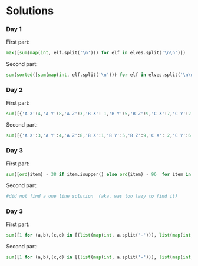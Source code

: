 # Solutions

### Day 1
First part: 
```python
max([sum(map(int, elf.split('\n'))) for elf in elves.split('\n\n')])
```

Second part: 
```python
sum(sorted([sum(map(int, elf.split('\n'))) for elf in elves.split('\n\n')])[-3:])
```

### Day 2
First part: 
```python
sum([{'A X':4,'A Y':8,'A Z':3,'B X': 1,'B Y':5,'B Z':9,'C X':7,'C Y':2,'C Z':6}[row] for row in text.split('\n')])
```

Second part: 
```python
sum([{'A X':3,'A Y':4,'A Z':8,'B X':1,'B Y':5,'B Z':9,'C X': 2,'C Y':6,'C Z':7}[row] for row in text.split('\n')])
```

### Day 3
First part: 
```python
sum([ord(item) - 38 if item.isupper() else ord(item) - 96  for item in [list(set(line[:len(line)//2]) & set(line[len(line)//2:]))[0] for line in text.split('\n')]])
```

Second part: 
```python
#did not find a one line solution  (aka. was too lazy to find it)
```

### Day 3
First part: 
```python
sum([1 for (a,b),(c,d) in [(list(map(int, a.split('-'))), list(map(int, b.split('-')))) for a,b in [abc.split(',') for abc in text.split('\n')]] if (set(range(a,b+1)).issubset(set(range(c,d+1)))) or (set(range(c,d+1)).issubset(set(range(a,b+1))))])
```

Second part: 
```python
sum([1 for (a,b),(c,d) in [(list(map(int, a.split('-'))), list(map(int, b.split('-')))) for a,b in [abc.split(',') for abc in text.split('\n')]] if (len(set(range(a,b+1)) & set(range(c,d+1)))) > 0])
```
